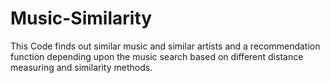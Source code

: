 # Music-Similarity

This Code finds out similar music and similar artists and a recommendation function depending upon the music search based on different distance measuring and similarity methods.
